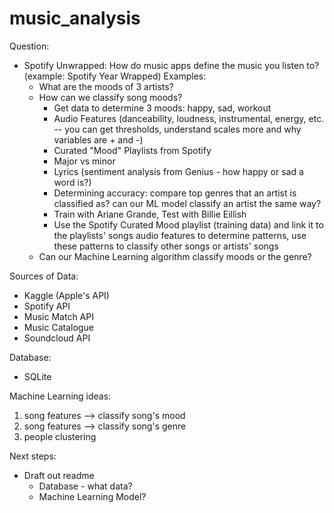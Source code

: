# music_analysis

Question: 
- Spotify Unwrapped: How do music apps define the music you listen to? (example: Spotify Year Wrapped)
  Examples:
    - What are the moods of 3 artists?
    - How can we classify song moods?
      - Get data to determine 3 moods: happy, sad, workout
      - Audio Features (danceability, loudness, instrumental, energy, etc. -- you can get thresholds, understand scales more and why variables are + and -)
      - Curated "Mood" Playlists from Spotify
      - Major vs minor
      - Lyrics (sentiment analysis from Genius - how happy or sad a word is?) 
      - Determining accuracy: compare top genres that an artist is classified as? can our ML model classify an artist the same way?
      - Train with Ariane Grande, Test with Billie Eillish
      - Use the Spotify Curated Mood playlist (training data) and link it to the playlists' songs audio features to determine patterns, use these patterns to classify other songs or artists' songs
    - Can our Machine Learning algorithm classify moods or the genre?
    
Sources of Data:
- Kaggle (Apple's API)
- Spotify API
- Music Match API
- Music Catalogue
- Soundcloud API

Database:
- SQLite

Machine Learning ideas:
1. song features --> classify song's mood
2. song features --> classify song's genre
3. people clustering 

Next steps: 
- Draft out readme
  - Database - what data? 
  - Machine Learning Model?
